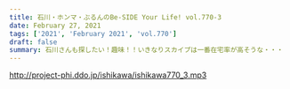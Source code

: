 ```yaml
---
title: 石川・ホンマ・ぶるんのBe-SIDE Your Life! vol.770-3
date: February 27, 2021
tags: ['2021', 'February 2021', 'vol.770']
draft: false
summary: 石川さんも探したい！趣味！！いきなりスカイプは一番在宅率が高そうな・・・
---
```


http://project-phi.ddo.jp/ishikawa/ishikawa770_3.mp3